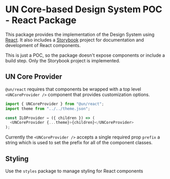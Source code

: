 # UN Core-based Design System POC - React Package

This package provides the implementation of the Design System using [React](https://reactjs.org/). It also includes a [Storybook](https://storybook.js.org/) project for documentation and development of React components.

This is just a POC, so the package doesn't expose components or include a build step. Only the Storybook project is implemented.

## UN Core Provider

`@un/react` requires that components be wrapped with a top level `<UNCoreProvider />` component that provides customization options.

```js
import { UNCoreProvider } from "@un/react";
import theme from "../../theme.json";

const ILOProvider = ({ children }) => (
  <UNCoreProvider {...theme}>{children}</UNCoreProvider>
);
```

Currently the `<UNCoreProvider />` accepts a single required prop `prefix` a string which is used to set the prefix for all of the component classes.

## Styling

Use the `styles` package to manage styling for React components

